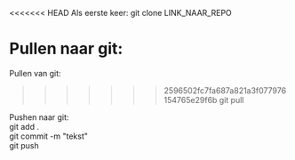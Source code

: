 <<<<<<< HEAD
Als eerste keer:
git clone LINK_NAAR_REPO

Pullen naar git:  
=======
Pullen van git:  
>>>>>>> 2596502fc7fa687a821a3f077976154765e29f6b
   git pull  

Pushen naar git:  
   git add .  
   git commit -m "tekst"  
   git push  
